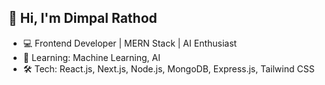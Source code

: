 ## 👋 Hi, I'm Dimpal Rathod

- 💻 Frontend Developer | MERN Stack | AI Enthusiast
- 🧠 Learning: Machine Learning, AI 
- 🛠️ Tech: React.js, Next.js, Node.js, MongoDB, Express.js, Tailwind CSS
